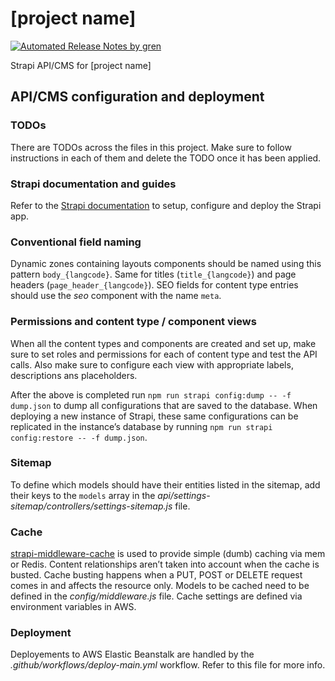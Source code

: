 
# [project name]

[![Automated Release Notes by gren](https://img.shields.io/badge/%F0%9F%A4%96-release%20notes-00B2EE.svg)](https://github-tools.github.io/github-release-notes/)

Strapi API/CMS for [project name]

## API/CMS configuration and deployment

### TODOs

There are TODOs across the files in this project. Make sure to follow instructions in each of them and delete the TODO once it has been applied.

### Strapi documentation and guides

Refer to the [Strapi documentation](https://strapi.io/documentation/v3.x/getting-started/introduction.html) to setup, configure and deploy the Strapi app.

### Conventional field naming

Dynamic zones containing layouts components should be named using this pattern `body_{langcode}`. Same for titles (`title_{langcode}`) and page headers (`page_header_{langcode}`). SEO fields for content type entries should use the _seo_ component with the name `meta`.

### Permissions and content type / component views

When all the content types and components are created and set up, make sure to set roles and permissions for each of content type and test the API calls. Also make sure to configure each view with appropriate labels, descriptions ans placeholders.

After the above is completed run `npm run strapi config:dump -- -f dump.json` to dump all configurations that are saved to the database. When deploying a new instance of Strapi, these same configurations can be replicated in the instance’s database by running `npm run strapi config:restore -- -f dump.json`.

### Sitemap

To define which models should have their entities listed in the sitemap, add their keys to the `models` array in the _api/settings-sitemap/controllers/settings-sitemap.js_ file.

### Cache

[strapi-middleware-cache](https://github.com/patrixr/strapi-middleware-cache) is used to provide simple (dumb) caching via mem or Redis. Content relationships aren’t taken into account when the cache is busted. Cache busting happens when a PUT, POST or DELETE request comes in and affects the resource only. Models to be cached need to be defined in the _config/middleware.js_ file. Cache settings are defined via environment variables in AWS.

### Deployment

Deployements to AWS Elastic Beanstalk are handled by the _.github/workflows/deploy-main.yml_ workflow. Refer to this file for more info.
